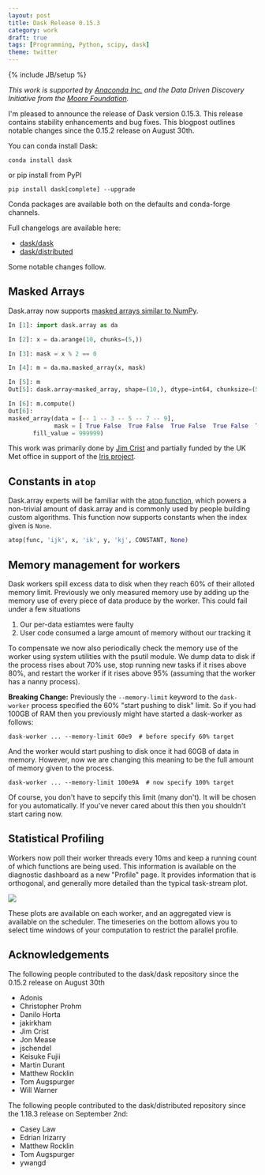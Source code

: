 ```yaml
---
layout: post
title: Dask Release 0.15.3
category: work
draft: true
tags: [Programming, Python, scipy, dask]
theme: twitter
---
```

{% include JB/setup %}

*This work is supported by [Anaconda Inc.](http://anaconda.com)
and the Data Driven Discovery Initiative from the [Moore
Foundation](https://www.moore.org/).*

I'm pleased to announce the release of Dask version 0.15.3.  This release
contains stability enhancements and bug fixes.  This blogpost outlines
notable changes since the 0.15.2 release on August 30th.

You can conda install Dask:

    conda install dask

or pip install from PyPI

    pip install dask[complete] --upgrade

Conda packages are available both on the defaults and conda-forge channels.

Full changelogs are available here:

-  [dask/dask](https://github.com/dask/dask/blob/master/docs/source/changelog.rst)
-  [dask/distributed](https://github.com/dask/distributed/blob/master/docs/source/changelog.rst)

Some notable changes follow.


Masked Arrays
-------------

Dask.array now supports [masked arrays similar to NumPy](https://docs.scipy.org/doc/numpy-1.13.0/reference/maskedarray.html).

```python
In [1]: import dask.array as da

In [2]: x = da.arange(10, chunks=(5,))

In [3]: mask = x % 2 == 0

In [4]: m = da.ma.masked_array(x, mask)

In [5]: m
Out[5]: dask.array<masked_array, shape=(10,), dtype=int64, chunksize=(5,)>

In [6]: m.compute()
Out[6]:
masked_array(data = [-- 1 -- 3 -- 5 -- 7 -- 9],
             mask = [ True False  True False  True False  True False  True False],
       fill_value = 999999)
```


This work was primarily done by [Jim Crist]() and partially funded by the UK
Met office in support of the [Iris project](http://scitools.org.uk/iris/).


Constants in `atop`
-------------------

Dask.array experts will be familiar with the [atop
function](http://dask.pydata.org/en/latest/array-api.html#dask.array.core.atop), which powers a non-trivial amount of dask.array and is commonly used by people building custom algorithms.  This function now supports constants when the index given is `None`.

```python
atop(func, 'ijk', x, 'ik', y, 'kj', CONSTANT, None)
```

Memory management for workers
-----------------------------

Dask workers spill excess data to disk when they reach 60% of their alloted
memory limit.  Previously we only measured memory use by adding up the memory
use of every piece of data produce by the worker.  This could fail under a few
situations

1.  Our per-data estiamtes were faulty
2.  User code consumed a large amount of memory without our tracking it

To compensate we now also periodically check the memory use of the worker using
system utilities with the psutil module.  We dump data to disk if the process
rises about 70% use, stop running new tasks if it rises above 80%, and restart
the worker if it rises above 95% (assuming that the worker has a nanny
process).

**Breaking Change:** Previously the `--memory-limit` keyword to the
`dask-worker` process specified the 60% "start pushing to disk" limit.  So if
you had 100GB of RAM then you previously might have started a dask-worker as
follows:

    dask-worker ... --memory-limit 60e9  # before specify 60% target

And the worker would start pushing to disk once it had 60GB of data in memory.
However, now we are changing this meaning to be the full amount of memory given
to the process.

    dask-worker ... --memory-limit 100e9A  # now specify 100% target

Of course, you don't have to sepcify this limit (many don't).  It will be
chosen for you automatically.  If you've never cared about this then you
shouldn't start caring now.


Statistical Profiling
---------------------

Workers now poll their worker threads every 10ms and keep a running count of
which functions are being used.  This information is available on the
diagnostic dashboard as a new "Profile" page.  It provides information that is
orthogonal, and generally more detailed than the typical task-stream plot.

<img src="{{BASE_PATH}}/images/daskboard-profiler.png">

These plots are available on each worker, and an aggregated view is available
on the scheduler.  The timeseries on the bottom allows you to select time
windows of your computation to restrict the parallel profile.


Acknowledgements
----------------

The following people contributed to the dask/dask repository since the 0.15.2
release on August 30th

-  Adonis
-  Christopher Prohm
-  Danilo Horta
-  jakirkham
-  Jim Crist
-  Jon Mease
-  jschendel
-  Keisuke Fujii
-  Martin Durant
-  Matthew Rocklin
-  Tom Augspurger
-  Will Warner


The following people contributed to the dask/distributed repository since the
1.18.3 release on September 2nd:

-  Casey Law
-  Edrian Irizarry
-  Matthew Rocklin
-  Tom Augspurger
-  ywangd

